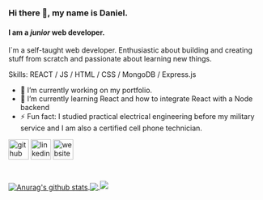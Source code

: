 ### Hi there 👋, my name is Daniel.
#### I am a *junior* web developer.
I`m a self-taught web developer. Enthusiastic about building and creating stuff from scratch and passionate about learning new things.

Skills: REACT / JS / HTML / CSS / MongoDB / Express.js

- 🔭 I’m currently working on my portfolio. 
- 🌱 I’m currently learning React and how to integrate React with a Node backend 
- ⚡ Fun fact: I studied practical electrical engineering before my military service and I am also a certified cell phone technician. 


[<img src='https://cdn.jsdelivr.net/npm/simple-icons@3.0.1/icons/github.svg' alt='github' height='40'>](https://github.com/Danielkro96)  [<img src='https://cdn.jsdelivr.net/npm/simple-icons@3.0.1/icons/linkedin.svg' alt='linkedin' height='40'>](https://www.linkedin.com/in/daniel-krochero/)  [<img src='https://cdn.jsdelivr.net/npm/simple-icons@3.0.1/icons/icloud.svg' alt='website' height='40'>](danielkro.info)    

<a href="https://github.com/anuraghazra/github-readme-stats">
  <img align="center" src="https://github-readme-stats.anuraghazra1.vercel.app/api?username=Danielkro96&show_icons=true&include_all_commits=true&theme=material-palenight" alt="Anurag's github stats" />
</a>

<a href="https://github.com/anuraghazra/github-readme-stats">
  <!-- Change the `github-readme-stats.anuraghazra1.vercel.app` to `github-readme-stats.vercel.app`  -->
  <img align="center" src="https://github-readme-stats.vercel.app/api/top-langs/?username=Danielkro96&layout=compact&theme=material-palenight" />
</a>

<img aline="center" style="margin: 25px 0 0 0" src="https://komarev.com/ghpvc/?username=Danielkro96" />

